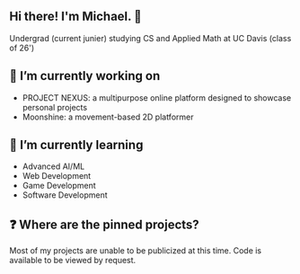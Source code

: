 ## Hi there! I'm Michael. 👋

Undergrad (current junier) studying CS and Applied Math at UC Davis (class of 26')

## 🔭 I’m currently working on
- PROJECT NEXUS: a multipurpose online platform designed to showcase personal projects
- Moonshine: a movement-based 2D platformer

## 🌱 I’m currently learning
- Advanced AI/ML
- Web Development
- Game Development
- Software Development

## ❓ Where are the pinned projects?
Most of my projects are unable to be publicized at this time. Code is available to be viewed by request.

<!--
**Gamacore/Gamacore** is a ✨ _special_ ✨ repository because its `README.md` (this file) appears on your GitHub profile.

Here are some ideas to get you started:

- 🔭 I’m currently working on ...
- 🌱 I’m currently learning ...
- 👯 I’m looking to collaborate on ...
- 🤔 I’m looking for help with ...
- 💬 Ask me about ...
- 📫 How to reach me: ...
- 😄 Pronouns: ...
- ⚡ Fun fact: ...
-->

